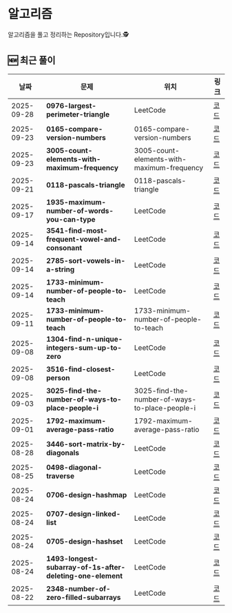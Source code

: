 # 알고리즘 
알고리즘을 풀고 정리하는 Repository입니다.🕵️


## 🆕 최근 풀이
<!-- RECENT_SOLUTIONS:START -->
| 날짜 | 문제 | 위치 | 링크 |
|---|---|---|---|
| 2025-09-28 | **0976-largest-perimeter-triangle** | LeetCode | [코드](<./LeetCode/Easy/0976-largest-perimeter-triangle/0976-largest-perimeter-triangle.java>) |
| 2025-09-23 | **0165-compare-version-numbers** | 0165-compare-version-numbers | [코드](<./0165-compare-version-numbers/0165-compare-version-numbers.java>) |
| 2025-09-23 | **3005-count-elements-with-maximum-frequency** | 3005-count-elements-with-maximum-frequency | [코드](<./3005-count-elements-with-maximum-frequency/3005-count-elements-with-maximum-frequency.java>) |
| 2025-09-21 | **0118-pascals-triangle** | 0118-pascals-triangle | [코드](<./0118-pascals-triangle/0118-pascals-triangle.java>) |
| 2025-09-17 | **1935-maximum-number-of-words-you-can-type** | LeetCode | [코드](<./LeetCode/Easy/1935-maximum-number-of-words-you-can-type/1935-maximum-number-of-words-you-can-type.java>) |
| 2025-09-14 | **3541-find-most-frequent-vowel-and-consonant** | LeetCode | [코드](<./LeetCode/Easy/3541-find-most-frequent-vowel-and-consonant/3541-find-most-frequent-vowel-and-consonant.java>) |
| 2025-09-14 | **2785-sort-vowels-in-a-string** | LeetCode | [코드](<./LeetCode/Medium/2785-sort-vowels-in-a-string/2785-sort-vowels-in-a-string.java>) |
| 2025-09-14 | **1733-minimum-number-of-people-to-teach** | LeetCode | [코드](<./LeetCode/Medium/1733-minimum-number-of-people-to-teach/1733-minimum-number-of-people-to-teach.java>) |
| 2025-09-11 | **1733-minimum-number-of-people-to-teach** | 1733-minimum-number-of-people-to-teach | [코드](<./1733-minimum-number-of-people-to-teach/1733-minimum-number-of-people-to-teach.java>) |
| 2025-09-08 | **1304-find-n-unique-integers-sum-up-to-zero** | LeetCode | [코드](<./LeetCode/Easy/1304-find-n-unique-integers-sum-up-to-zero/1304-find-n-unique-integers-sum-up-to-zero.java>) |
| 2025-09-08 | **3516-find-closest-person** | LeetCode | [코드](<./LeetCode/Easy/3516-find-closest-person/3516-find-closest-person.java>) |
| 2025-09-03 | **3025-find-the-number-of-ways-to-place-people-i** | 3025-find-the-number-of-ways-to-place-people-i | [코드](<./3025-find-the-number-of-ways-to-place-people-i/3025-find-the-number-of-ways-to-place-people-i.java>) |
| 2025-09-01 | **1792-maximum-average-pass-ratio** | 1792-maximum-average-pass-ratio | [코드](<./1792-maximum-average-pass-ratio/1792-maximum-average-pass-ratio.java>) |
| 2025-08-28 | **3446-sort-matrix-by-diagonals** | LeetCode | [코드](<./LeetCode/Medium/3446-sort-matrix-by-diagonals/3446-sort-matrix-by-diagonals.java>) |
| 2025-08-25 | **0498-diagonal-traverse** | LeetCode | [코드](<./LeetCode/Medium/0498-diagonal-traverse/0498-diagonal-traverse.java>) |
| 2025-08-24 | **0706-design-hashmap** | LeetCode | [코드](<./LeetCode/Easy/0706-design-hashmap/0706-design-hashmap.java>) |
| 2025-08-24 | **0707-design-linked-list** | LeetCode | [코드](<./LeetCode/Medium/0707-design-linked-list/0707-design-linked-list.java>) |
| 2025-08-24 | **0705-design-hashset** | LeetCode | [코드](<./LeetCode/Easy/0705-design-hashset/0705-design-hashset.java>) |
| 2025-08-24 | **1493-longest-subarray-of-1s-after-deleting-one-element** | LeetCode | [코드](<./LeetCode/Medium/1493-longest-subarray-of-1s-after-deleting-one-element/1493-longest-subarray-of-1s-after-deleting-one-element.java>) |
| 2025-08-22 | **2348-number-of-zero-filled-subarrays** | LeetCode | [코드](<./LeetCode/Medium/2348-number-of-zero-filled-subarrays/2348-number-of-zero-filled-subarrays.java>) |
<!-- RECENT_SOLUTIONS:END -->
